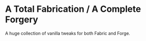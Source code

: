 # A Total Fabrication / A Complete Forgery

A huge collection of vanilla tweaks for both Fabric and Forge.
